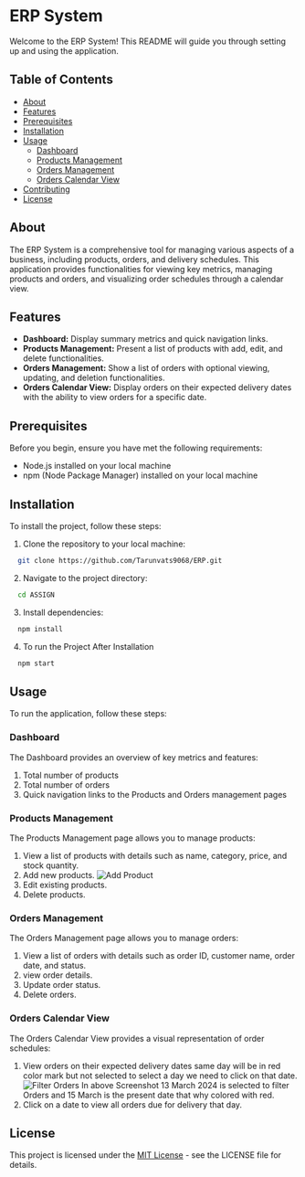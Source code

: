 # ERP System

Welcome to the ERP System! This README will guide you through setting up and using the application.

## Table of Contents

- [About](#about)
- [Features](#features)
- [Prerequisites](#prerequisites)
- [Installation](#installation)
- [Usage](#usage)
  - [Dashboard](#dashboard)
  - [Products Management](#products-management)
  - [Orders Management](#orders-management)
  - [Orders Calendar View](#orders-calendar-view)
- [Contributing](#contributing)
- [License](#license)

## About

The ERP System is a comprehensive tool for managing various aspects of a business, including products, orders, and delivery schedules. This application provides functionalities for viewing key metrics, managing products and orders, and visualizing order schedules through a calendar view.

## Features

- **Dashboard:** Display summary metrics and quick navigation links.
- **Products Management:** Present a list of products with add, edit, and delete functionalities.
- **Orders Management:** Show a list of orders with optional viewing, updating, and deletion functionalities.
- **Orders Calendar View:** Display orders on their expected delivery dates with the ability to view orders for a specific date.

## Prerequisites

Before you begin, ensure you have met the following requirements:
- Node.js installed on your local machine
- npm (Node Package Manager) installed on your local machine

## Installation

To install the project, follow these steps:

1. Clone the repository to your local machine:
```bash
  git clone https://github.com/Tarunvats9068/ERP.git
```
2. Navigate to the project directory:
```bash
  cd ASSIGN
```
3. Install dependencies:
```bash
  npm install 
```
4. To run the Project After Installation
```bash
  npm start 
```
## Usage
To run the application, follow these steps:
### Dashboard

The Dashboard provides an overview of key metrics and features:

1. Total number of products
2. Total number of orders
3. Quick navigation links to the Products and Orders management pages

### Products Management

The Products Management page allows you to manage products:

1. View a list of products with details such as name, category, price, and stock quantity.
2. Add new products.
![Add Product](https://github.com/Tarunvats9068/ERP/public/AddProduct.png)
3. Edit existing products.
4. Delete products.

### Orders Management

The Orders Management page allows you to manage orders:

1. View a list of orders with details such as order ID, customer name, order date, and status.
2. view order details.
3. Update order status.
4. Delete orders.

### Orders Calendar View

The Orders Calendar View provides a visual representation of order schedules:

1. View orders on their expected delivery dates same day will be in red color mark but not selected to select a day we need to click on that date.
![Filter Orders](https://github.com/Tarunvats9068/ERP/public/AddProduct.png)
In above Screenshot 13 March 2024 is selected to filter Orders and 15 March is the present date that why colored with red.
2. Click on a date to view all orders due for delivery that day.

## License

This project is licensed under the [MIT License](LICENSE) - see the LICENSE file for details.
